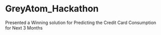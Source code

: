 # GreyAtom_Hackathon
Presented a Winning solution for Predicting the Credit Card Consumption for Next 3 Months
